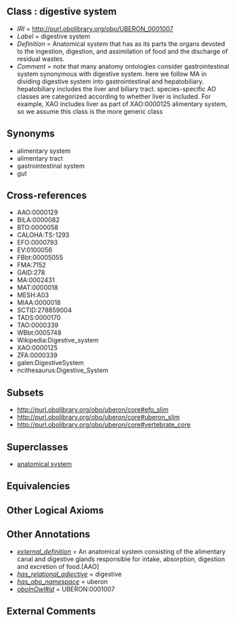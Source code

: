 
## Class : digestive system

 * *IRI* = http://purl.obolibrary.org/obo/UBERON_0001007
 * *Label* = digestive system
 * *Definition* = Anatomical system that has as its parts the organs devoted to the ingestion, digestion, and assimilation of food and the discharge of residual wastes.
 * *Comment* = note that many anatomy ontologies consider gastrointestinal system synonymous with digestive system. here we follow MA in dividing digestive system into gastrointestinal and hepatobiliary. hepatobiliary includes the liver and biliary tract. species-specific AO classes are categorized according to whether liver is included. For example, XAO includes liver as part of XAO:0000125 alimentary system, so we assume this class is the more generic class

## Synonyms

 * alimentary system
 * alimentary tract
 * gastrointestinal system
 * gut

## Cross-references

 * AAO:0000129
 * BILA:0000082
 * BTO:0000058
 * CALOHA:TS-1293
 * EFO:0000793
 * EV:0100056
 * FBbt:00005055
 * FMA:7152
 * GAID:278
 * MA:0002431
 * MAT:0000018
 * MESH:A03
 * MIAA:0000018
 * SCTID:278859004
 * TADS:0000170
 * TAO:0000339
 * WBbt:0005748
 * Wikipedia:Digestive_system
 * XAO:0000125
 * ZFA:0000339
 * galen:DigestiveSystem
 * ncithesaurus:Digestive_System

## Subsets

 * http://purl.obolibrary.org/obo/uberon/core#efo_slim
 * http://purl.obolibrary.org/obo/uberon/core#uberon_slim
 * http://purl.obolibrary.org/obo/uberon/core#vertebrate_core

## Superclasses

 * [anatomical system](../../UBERON/67/UBERON_0000467.md)

## Equivalencies


## Other Logical Axioms


## Other Annotations

 * *[external_definition](../../UBPROP/01/UBPROP_0000001.md)* = An anatomical system consisting of the alimentary canal and digestive glands responsible for intake, absorption, digestion and excretion of food.[AAO]
 * *[has_relational_adjective](../../UBPROP/07/UBPROP_0000007.md)* = digestive
 * *[has_obo_namespace](../../ce/oboInOwl#hasOBONamespace.md)* = uberon
 * *[oboInOwl#id](../../id/oboInOwl#id.md)* = UBERON:0001007

## External Comments

